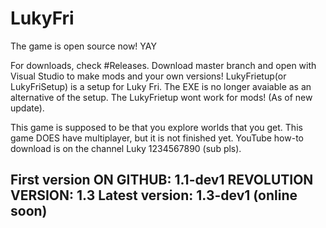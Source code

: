 # LukyFri
The game is open source now! YAY

For downloads, check #Releases.
Download master branch and open with Visual Studio to make mods and your own versions!
LukyFrietup(or LukyFriSetup) is a setup for Luky Fri. The EXE is no longer avaiable as
an alternative of the setup. The LukyFrietup wont work for mods! (As of new update).

This game is supposed to be that you explore worlds that you get.
This game DOES have multiplayer, but it is not finished yet.
YouTube how-to download is on the channel Luky 1234567890 (sub pls).

First version ON GITHUB: 1.1-dev1
REVOLUTION VERSION: 1.3
Latest version: 1.3-dev1 (online soon)
-------------------------------------------------------
